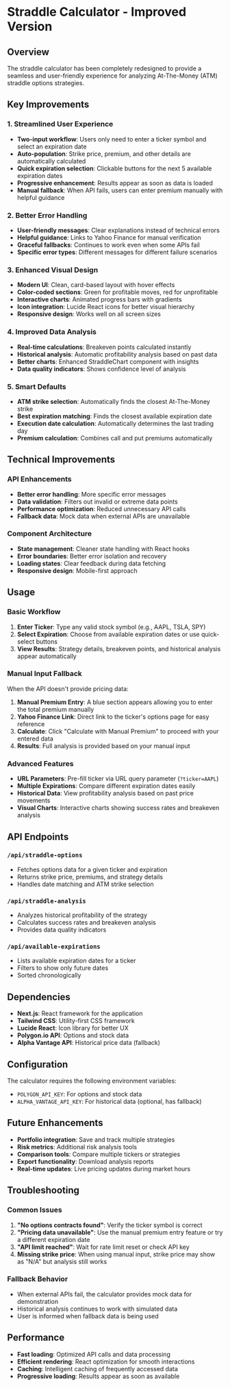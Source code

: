 # Straddle Calculator - Improved Version

## Overview
The straddle calculator has been completely redesigned to provide a seamless and user-friendly experience for analyzing At-The-Money (ATM) straddle options strategies.

## Key Improvements

### 1. **Streamlined User Experience**
- **Two-input workflow**: Users only need to enter a ticker symbol and select an expiration date
- **Auto-population**: Strike price, premium, and other details are automatically calculated
- **Quick expiration selection**: Clickable buttons for the next 5 available expiration dates
- **Progressive enhancement**: Results appear as soon as data is loaded
- **Manual fallback**: When API fails, users can enter premium manually with helpful guidance

### 2. **Better Error Handling**
- **User-friendly messages**: Clear explanations instead of technical errors
- **Helpful guidance**: Links to Yahoo Finance for manual verification
- **Graceful fallbacks**: Continues to work even when some APIs fail
- **Specific error types**: Different messages for different failure scenarios

### 3. **Enhanced Visual Design**
- **Modern UI**: Clean, card-based layout with hover effects
- **Color-coded sections**: Green for profitable moves, red for unprofitable
- **Interactive charts**: Animated progress bars with gradients
- **Icon integration**: Lucide React icons for better visual hierarchy
- **Responsive design**: Works well on all screen sizes

### 4. **Improved Data Analysis**
- **Real-time calculations**: Breakeven points calculated instantly
- **Historical analysis**: Automatic profitability analysis based on past data
- **Better charts**: Enhanced StraddleChart component with insights
- **Data quality indicators**: Shows confidence level of analysis

### 5. **Smart Defaults**
- **ATM strike selection**: Automatically finds the closest At-The-Money strike
- **Best expiration matching**: Finds the closest available expiration date
- **Execution date calculation**: Automatically determines the last trading day
- **Premium calculation**: Combines call and put premiums automatically

## Technical Improvements

### API Enhancements
- **Better error handling**: More specific error messages
- **Data validation**: Filters out invalid or extreme data points
- **Performance optimization**: Reduced unnecessary API calls
- **Fallback data**: Mock data when external APIs are unavailable

### Component Architecture
- **State management**: Cleaner state handling with React hooks
- **Error boundaries**: Better error isolation and recovery
- **Loading states**: Clear feedback during data fetching
- **Responsive design**: Mobile-first approach

## Usage

### Basic Workflow
1. **Enter Ticker**: Type any valid stock symbol (e.g., AAPL, TSLA, SPY)
2. **Select Expiration**: Choose from available expiration dates or use quick-select buttons
3. **View Results**: Strategy details, breakeven points, and historical analysis appear automatically

### Manual Input Fallback
When the API doesn't provide pricing data:
1. **Manual Premium Entry**: A blue section appears allowing you to enter the total premium manually
2. **Yahoo Finance Link**: Direct link to the ticker's options page for easy reference
3. **Calculate**: Click "Calculate with Manual Premium" to proceed with your entered data
4. **Results**: Full analysis is provided based on your manual input

### Advanced Features
- **URL Parameters**: Pre-fill ticker via URL query parameter (`?ticker=AAPL`)
- **Multiple Expirations**: Compare different expiration dates easily
- **Historical Data**: View profitability analysis based on past price movements
- **Visual Charts**: Interactive charts showing success rates and breakeven analysis

## API Endpoints

### `/api/straddle-options`
- Fetches options data for a given ticker and expiration
- Returns strike price, premiums, and strategy details
- Handles date matching and ATM strike selection

### `/api/straddle-analysis`
- Analyzes historical profitability of the strategy
- Calculates success rates and breakeven analysis
- Provides data quality indicators

### `/api/available-expirations`
- Lists available expiration dates for a ticker
- Filters to show only future dates
- Sorted chronologically

## Dependencies

- **Next.js**: React framework for the application
- **Tailwind CSS**: Utility-first CSS framework
- **Lucide React**: Icon library for better UX
- **Polygon.io API**: Options and stock data
- **Alpha Vantage API**: Historical price data (fallback)

## Configuration

The calculator requires the following environment variables:
- `POLYGON_API_KEY`: For options and stock data
- `ALPHA_VANTAGE_API_KEY`: For historical data (optional, has fallback)

## Future Enhancements

- **Portfolio integration**: Save and track multiple strategies
- **Risk metrics**: Additional risk analysis tools
- **Comparison tools**: Compare multiple tickers or strategies
- **Export functionality**: Download analysis reports
- **Real-time updates**: Live pricing updates during market hours

## Troubleshooting

### Common Issues
1. **"No options contracts found"**: Verify the ticker symbol is correct
2. **"Pricing data unavailable"**: Use the manual premium entry feature or try a different expiration date
3. **"API limit reached"**: Wait for rate limit reset or check API key
4. **Missing strike price**: When using manual input, strike price may show as "N/A" but analysis still works

### Fallback Behavior
- When external APIs fail, the calculator provides mock data for demonstration
- Historical analysis continues to work with simulated data
- User is informed when fallback data is being used

## Performance

- **Fast loading**: Optimized API calls and data processing
- **Efficient rendering**: React optimization for smooth interactions
- **Caching**: Intelligent caching of frequently accessed data
- **Progressive loading**: Results appear as soon as available
